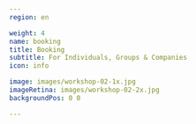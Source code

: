 ```yaml
---
region: en

weight: 4
name: booking
title: Booking
subtitle: For Individuals, Groups & Companies
icon: info

image: images/workshop-02-1x.jpg
imageRetina: images/workshop-02-2x.jpg
backgroundPos: 0 0

---
```

<!-- Breakout content: blurb -->